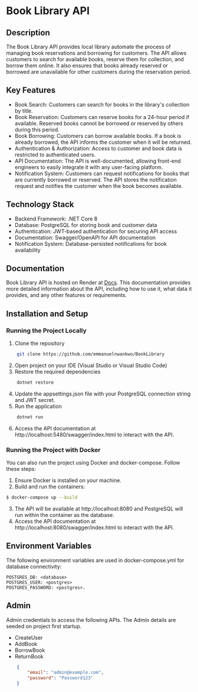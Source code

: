 # Book Library API


## Description
The Book Library API provides local library automate the process of managing book reservations and borrowing for customers. The API allows customers to search for available books, reserve them for collection, and borrow them online. It also ensures that books already reserved or borrowed are unavailable for other customers during the reservation period.

## Key Features
- Book Search: Customers can search for books in the library's collection by title.
- Book Reservation: Customers can reserve books for a 24-hour period if available. Reserved books cannot be borrowed or reserved by others during this period.
- Book Borrowing: Customers can borrow available books. If a book is already borrowed, the API informs the customer when it will be returned.
- Authentication & Authorization: Access to customer and book data is restricted to authenticated users.
- API Documentation: The API is well-documented, allowing front-end engineers to easily integrate it with any user-facing platform.
- Notification System: Customers can request notifications for books that are currently borrowed or reserved. The API stores the notification request and notifies the customer when the book becomes available.

## Technology Stack
- Backend Framework: .NET Core 8
- Database: PostgreSQL for storing book and customer data
- Authentication: JWT-based authentication for securing API access
- Documentation: Swagger/OpenAPI for API documentation
- Notification System: Database-persisted notifications for book availability

## Documentation
Book Library API is hosted on Render at [Docs](https://booklibrary-1-2twv.onrender.com/swagger/index.html). This documentation provides more detailed information about the API, including how to use it, what data it provides, and any other features or requirements.

## Installation and Setup
### Running the Project Locally
1. Clone the repository
```bash
    git clone https://github.com/emmanuelnwankwo/BookLibrary
```
2. Open project on your IDE (Visual Studio or Visual Studio Code)
3. Restore the required dependencies
```bash
    dotnet restore
```
4. Update the appsettings.json file with your PostgreSQL connection string and JWT secret.
5. Run the application
```bash
    dotnet run
```
6. Access the API documentation at http://localhost:5480/swagger/index.html to interact with the API.

### Running the Project with Docker
You can also run the project using Docker and docker-compose. Follow these steps:
1. Ensure Docker is installed on your machine.
2. Build and run the containers:
```bash
$ docker-compose up --build
```
3. The API will be available at http://localhost:8080 and PostgreSQL will run within the container as the database.
4. Access the API documentation at http://localhost:8080/swagger/index.html to interact with the API.

## Environment Variables
The following environment variables are used in docker-compose.yml for database connectivity:
```
POSTGRES_DB: <database>
POSTGRES_USER: <postgres>
POSTGRES_PASSWORD: <postgres>.
```

## Admin
Admin credentials to access the following APIs. The Admin details are seeded on project first startup.
- CreateUser
- AddBook
- BorrowBook
- ReturnBook

```json
    {
        "email": "admin@example.com",
        "password": "Password123"
    }
```
